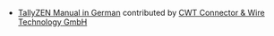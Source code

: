 - [TallyZEN Manual in German](http://tallyzen.com/docs/user/manual/de/) contributed by [CWT Connector & Wire Technology GmbH](http://www.cwt-assembly.com/)
